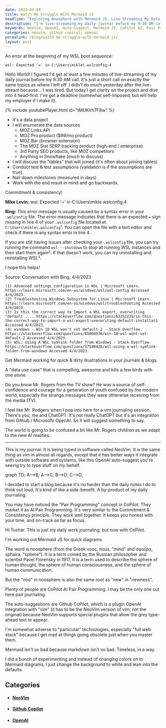```yaml
---
date: 2023-04-04
title: Watch Me Struggle With Mermaid JS
headline: "Exploring Noosphere with Mermaid JS: Live-Streaming My Data Project Journey Before 9:30 AM Call"
description: "I'm live-streaming my daily journal before my 9:30 AM call. I'm using NeoVim, OpenAI auto-suggest, and Mermaid JS to work on a data project with a deadline. I'm also using CoPilot AI Pair Programming and Github CoPilot to help me out. I'm avoiding full web stack technologies and changing the background to white. Come join me on my journey as I explore noosphere and create quick diagrams with Mermaid!"
keywords: NeoVim, OpenAI, Auto-Suggest, Mermaid JS, CoPilot AI, Pair Programming, Github CoPilot, Noosphere, Data Sources, Join Tables, Tests and Assumptions, Milestones, Quick Diagrams, Full Web Stack, White Background
categories: neovim, github copilot, openai
permalink: /blog/watch-me-struggle-with-mermaid-js/
layout: post
---
```



An error at the beginning of my WSL boot sequence:

    wsl: Expected '=' in C:\Users\mikle\.wslconfig:4

Hello World! I figured I'd get at least a few minutes of live-streaming of my
daily journal before my 9:30 AM call. It's just a short call on exactly the
same topics as where I left off. I didn't do much yesterday after the
live-stream because... I was tired. But today I get clarity on the project and
dive into it head-first. I've got a deadline (somewhat self-imposed, but will
help my employer if I make it).

{% include youtubePlayer.html id="tMUKlrh7F8w" %}

- It's a data project
- I will enumerate the data sources
  - MOZ Links API
  - MOZ Pro product ($99/mo product)
  - MOZ Bar (browser extension)
  - The MOZ Stat SERP tracking product (high-end / enterprise)
  - 3rd Party SEO products, like MOZ competitors
  - Anything in Snowflake (much to discuss)
- I will discuss the "tables" that will joined (it's often about joining
  tables)
- Conduct test & test assumptions (validation is if the assumptions are true).
- Nail down milestones (measured in days)
- Work with the end result in mind and go backwards.

Commitment & consistency!

**Mike Levin:** wsl: Expected '=' in C:\Users\mikle\.wslconfig:4

**Bing:** This error message is usually caused by a syntax error in your
`.wslconfig` file. The error message indicates that there is an expected `=`
sign missing in line 4 of your `.wslconfig` file located at
`C:\Users\mikle\.wslconfig`¹. You can open the file with a text editor and
check if there is any syntax error in line 4.

If you are still having issues after checking your `.wslconfig` file, you can
try running the command `wsl --shutdown` to stop all running WSL instances and
then start them again³. If that doesn't work, you can try uninstalling and
reinstalling WSL³.

I hope this helps!

Source: Conversation with Bing, 4/4/2023

    (1) Advanced settings configuration in WSL | Microsoft Learn. https://learn.microsoft.com/en-us/windows/wsl/wsl-config Accessed 4/4/2023.
    (2) Troubleshooting Windows Subsystem for Linux | Microsoft Learn. https://learn.microsoft.com/en-us/windows/wsl/troubleshooting Accessed 4/4/2023.
    (3) Is this the correct way to Import a WSL export, overwriting "default .... https://stackoverflow.com/questions/63252225/is-this-the-correct-way-to-import-a-wsl-export-overwriting-default-installati Accessed 4/4/2023.
    (4) windows - Win 10 WSL won't set default 2 - Stack Overflow. https://stackoverflow.com/questions/65004930/win-10-wsl-wont-set-default-2 Accessed 4/4/2023.
    (5) WSL: Using A WSL symlink folder from Windows - Stack Overflow. https://stackoverflow.com/questions/57580420/wsl-using-a-wsl-symlink-folder-from-windows Accessed 4/4/2023.

Get Mermaid working for quick & dirty illustrations in your journals & blogs.

A "data use case" that is compelling, awesome and kills a few birds with one
stone.

Do you know Mr. Rogers from the TV show? He was a source of self-confidence and
courage for a generation of youth confused by the modern world, especially the
strange messages they were otherwise receiving from the media (TV).

I feel like Mr. Rodgers when I pop into here for a vim journaling session.
There's you, me and ChatGPT. It's not really ChatGPT but it's an integration
from Github / Microsoft/ OpenAI. So it will suggest something to say.

The world is going to be confused a bit like Mr. Rogers children as we adapt to
the new AI realities.

---

This is my journal. It is being typed in software called NeoVim. It is the same
thing as vim in almost all regards, except that it has better ways it integrate
with outside software and systems, like this OpenAI auto-suggest you're seeing
try to type stuff on my behalf.


<div class="mermaid">
  graph TD;
    A-->B;
    A-->C;
    B-->D;
    C-->D;
</div>


I decided to start a blog because it's no harder than the daily notes I do to
think out loud. It's kind of like a side-benefit. A by-product of my daily
journaling.

You may have noticed the "Pair Programming" concept in CoPilot. They market it
as AI Pair Programming. It's very similar to the Commitment & Consistency
principle. They work well together. It keeps you honest with your time, and
on-track as far as focus.

Hi Tushar. This is just my daily work journaling, but now with CoPilot.

I'm working out Mermaid JS for quick diagrams.

The word is noosphere (from the Greek νοος, nous, "mind" and σφαῖρα, sphaira,
"sphere"). It is a term coined by the Russian philosopher and scientist
Pavel Florensky in 1917. It is a term used to describe the sphere of human
thought, the sphere of human consciousness, and the sphere of human
communication.

But the "noo" in noosphere is also the same root as "new" in "newness".

Plenty of people are CoPilot AI Pair Programming. I may be the only one out
here pair journaling.

The auto-suggestions are Github CoPilot, which is a plugin OpenAI integration
with "vim" (it has to be the NeoVim version of vim, not the original) because
NeoVim supports special plugins that allow the grey type-ahead text to appear.

I'm somewhat adverse to "particular" technologies, especially "full web stack"
because I get mad at things going obsolete just when you master them.

Mermaid isn't so bad because markdown isn't so bad. Timeless, in a way.

I did a bunch of experimenting and instead of changing colors on in Mermaid
diagrams, I just change the background to white and lean into the defaults.



## Categories

<ul>
<li><h4><a href='/neovim/'>NeoVim</a></h4></li>
<li><h4><a href='/github-copilot/'>Github Copilot</a></h4></li>
<li><h4><a href='/openai/'>OpenAI</a></h4></li></ul>